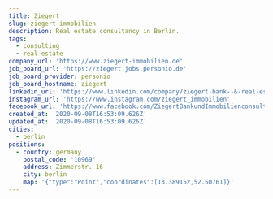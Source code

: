 ```yaml
---
title: Ziegert
slug: ziegert-immobilien
description: Real estate consultancy in Berlin.
tags:
  - consulting
  - real-estate
company_url: 'https://www.ziegert-immobilien.de'
job_board_url: 'https://ziegert.jobs.personio.de'
job_board_provider: personio
job_board_hostname: ziegert
linkedin_url: 'https://www.linkedin.com/company/ziegert-bank--&-real-estate-consulting-gmbh'
instagram_url: 'https://www.instagram.com/ziegert_immobilien'
facebook_url: 'https://www.facebook.com/ZiegertBankundImmobilienconsulting/'
created_at: '2020-09-08T16:53:09.626Z'
updated_at: '2020-09-08T16:53:09.626Z'
cities:
  - berlin
positions:
  - country: germany
    postal_code: '10969'
    address: Zimmerstr. 16
    city: berlin
    map: '{"type":"Point","coordinates":[13.389152,52.50761]}'
---
```


